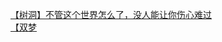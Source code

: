 [【树洞】不管这个世界怎么了，没人能让你伤心难过](http://tieba.baidu.com/p/3363465583?see_lz=1&pn=)   
[【双梦](http://tieba.baidu.com/p/3364457483?see_lz=1&pn=)   
